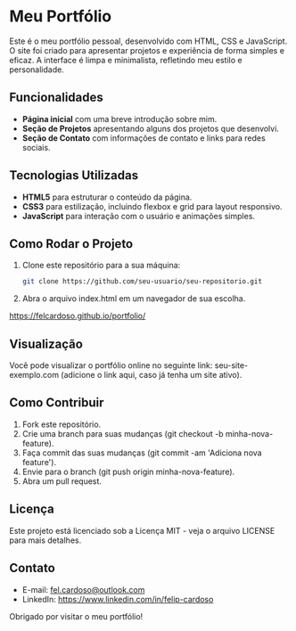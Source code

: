 # Meu Portfólio

Este é o meu portfólio pessoal, desenvolvido com HTML, CSS e JavaScript. O site foi criado para apresentar projetos e experiência de forma simples e eficaz. A interface é limpa e minimalista, refletindo meu estilo e personalidade.

## Funcionalidades

- **Página inicial** com uma breve introdução sobre mim.
- **Seção de Projetos** apresentando alguns dos projetos que desenvolvi.
- **Seção de Contato** com informações de contato e links para redes sociais.

## Tecnologias Utilizadas

- **HTML5** para estruturar o conteúdo da página.
- **CSS3** para estilização, incluindo flexbox e grid para layout responsivo.
- **JavaScript** para interação com o usuário e animações simples.
  
## Como Rodar o Projeto

1. Clone este repositório para a sua máquina:

   ```bash
   git clone https://github.com/seu-usuario/seu-repositorio.git
   ```
2. Abra o arquivo index.html em um navegador de sua escolha.

https://felcardoso.github.io/portfolio/

## Visualização

Você pode visualizar o portfólio online no seguinte link: seu-site-exemplo.com (adicione o link aqui, caso já tenha um site ativo).

## Como Contribuir
1.	Fork este repositório.
2.	Crie uma branch para suas mudanças (git checkout -b minha-nova-feature).
3.	Faça commit das suas mudanças (git commit -am 'Adiciona nova feature').
4.	Envie para o branch (git push origin minha-nova-feature).
5.	Abra um pull request.

## Licença

Este projeto está licenciado sob a Licença MIT - veja o arquivo LICENSE para mais detalhes.

## Contato

- E-mail: fel.cardoso@outlook.com
- LinkedIn: https://www.linkedin.com/in/felip-cardoso

Obrigado por visitar o meu portfólio!
